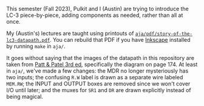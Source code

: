 This semester (Fall 2023), Pulkit and I (Austin) are trying to introduce the LC-3
piece-by-piece, adding components as needed, rather than all at once.

My (Austin's) lectures are taught using printouts of
[`aja/pdf/story-of-the-lc3-datapath.pdf`][1]. You can rebuild that PDF if you
have [Inkscape][2] installed by running `make` in `aja/`.

It goes without saying that the images of the datapath in this repository are
taken from [Patt & Patel 3rd ed][3], specifically the diagram on page 174. At
least in `aja/`, we've made a few changes: the MDR no longer mysteriously has
two inputs; the confusing `R.W` label is drawn as a separate wire labeled
`MEM.RW`; the INPUT and OUTPUT boxes are removed since we won't cover I/O until
later; and the muxes for `SR1` and `DR` are drawn explicitly instead of being
magical.

[1]: aja/pdf/story-of-the-lc3-datapath.pdf
[2]: https://inkscape.org/
[3]: https://amazon.com/dp/1260150534/
